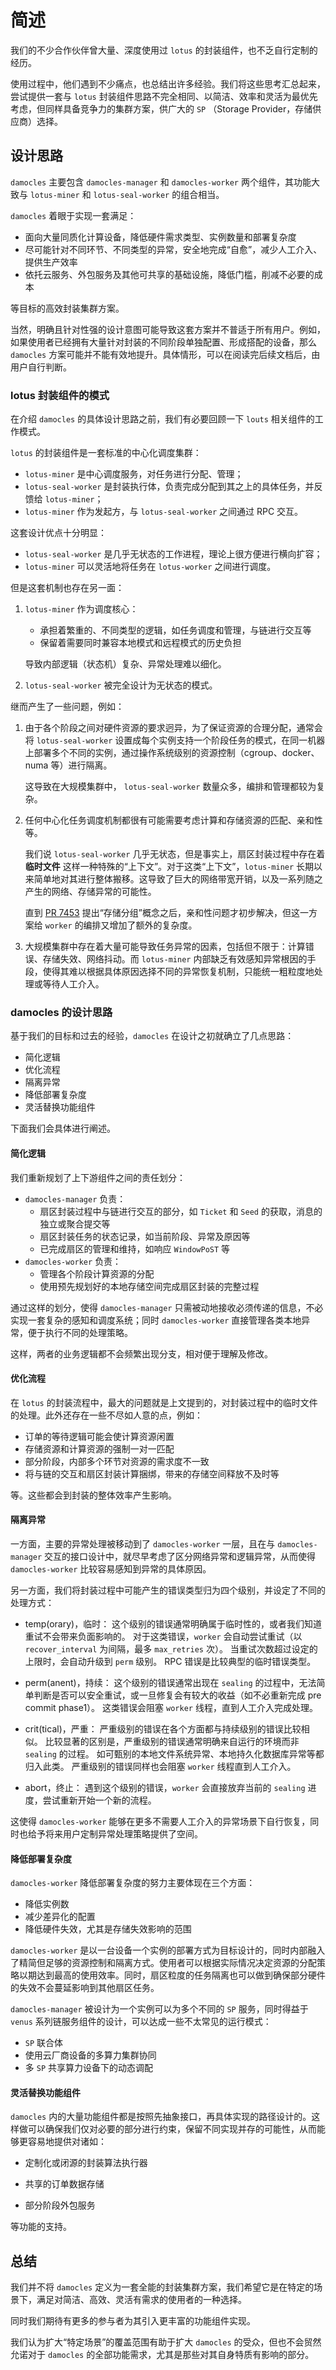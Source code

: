 # 简述

我们的不少合作伙伴曾大量、深度使用过 `lotus` 的封装组件，也不乏自行定制的经历。

使用过程中，他们遇到不少痛点，也总结出许多经验。我们将这些思考汇总起来，尝试提供一套与 `lotus` 封装组件思路不完全相同、以简洁、效率和灵活为最优先考虑，但同样具备竞争力的集群方案，供广大的 `SP` （Storage Provider，存储供应商）选择。



## 设计思路

`damocles` 主要包含 `damocles-manager` 和 `damocles-worker` 两个组件，其功能大致与 `lotus-miner` 和 `lotus-seal-worker` 的组合相当。



`damocles` 着眼于实现一套满足：

- 面向大量同质化计算设备，降低硬件需求类型、实例数量和部署复杂度
- 尽可能针对不同环节、不同类型的异常，安全地完成“自愈”，减少人工介入、提供生产效率
- 依托云服务、外包服务及其他可共享的基础设施，降低门槛，削减不必要的成本

等目标的高效封装集群方案。



当然，明确且针对性强的设计意图可能导致这套方案并不普适于所有用户。例如，如果使用者已经拥有大量针对封装的不同阶段单独配置、形成搭配的设备，那么 `damocles` 方案可能并不能有效地提升。具体情形，可以在阅读完后续文档后，由用户自行判断。



### lotus 封装组件的模式

在介绍 `damocles` 的具体设计思路之前，我们有必要回顾一下 `louts` 相关组件的工作模式。

`lotus` 的封装组件是一套标准的中心化调度集群：

- `lotus-miner` 是中心调度服务，对任务进行分配、管理；
- `lotus-seal-worker` 是封装执行体，负责完成分配到其之上的具体任务，并反馈给 `lotus-miner`；
- `lotus-miner` 作为发起方，与 `lotus-seal-worker` 之间通过 RPC 交互。



这套设计优点十分明显：

- `lotus-seal-worker` 是几乎无状态的工作进程，理论上很方便进行横向扩容；
- `lotus-miner` 可以灵活地将任务在 `lotus-worker` 之间进行调度。



但是这套机制也存在另一面：

1. `lotus-miner` 作为调度核心：

   - 承担着繁重的、不同类型的逻辑，如任务调度和管理，与链进行交互等
   - 保留着需要同时兼容本地模式和远程模式的历史负担

   导致内部逻辑（状态机）复杂、异常处理难以细化。

2. `lotus-seal-worker` 被完全设计为无状态的模式。



继而产生了一些问题，例如：

1. 由于各个阶段之间对硬件资源的要求迥异，为了保证资源的合理分配，通常会将 `lotus-seal-worker` 设置成每个实例支持一个阶段任务的模式，在同一机器上部署多个不同的实例，通过操作系统级别的资源控制（cgroup、docker、numa 等）进行隔离。

   这导致在大规模集群中， `lotus-seal-worker` 数量众多，编排和管理都较为复杂。

2. 任何中心化任务调度机制都很有可能需要考虑计算和存储资源的匹配、亲和性等。

   我们说 `lotus-seal-worker` 几乎无状态，但是事实上，扇区封装过程中存在着 **临时文件** 这样一种特殊的“上下文”。对于这类“上下文”，`lotus-miner` 长期以来简单地对其进行整体搬移。这导致了巨大的网络带宽开销，以及一系列随之产生的网络、存储异常的可能性。

   直到 [PR 7453](https://github.com/filecoin-project/lotus/pull/7453) 提出“存储分组”概念之后，亲和性问题才初步解决，但这一方案给 `worker` 的编排又增加了额外的复杂度。

3. 大规模集群中存在着大量可能导致任务异常的因素，包括但不限于：计算错误、存储失效、网络抖动。而 `lotus-miner` 内部缺乏有效感知异常根因的手段，使得其难以根据具体原因选择不同的异常恢复机制，只能统一粗粒度地处理或等待人工介入。



### damocles 的设计思路

基于我们的目标和过去的经验，`damocles` 在设计之初就确立了几点思路：

- 简化逻辑
- 优化流程
- 隔离异常
- 降低部署复杂度
- 灵活替换功能组件



下面我们会具体进行阐述。



#### 简化逻辑

我们重新规划了上下游组件之间的责任划分：

- `damocles-manager` 负责：
  - 扇区封装过程中与链进行交互的部分，如 `Ticket` 和 `Seed` 的获取，消息的独立或聚合提交等
  - 扇区封装任务的状态记录，如当前阶段、异常及原因等
  - 已完成扇区的管理和维持，如响应 `WindowPoST` 等
- `damocles-worker` 负责：
  - 管理各个阶段计算资源的分配
  - 使用预先规划好的本地存储空间完成扇区封装的完整过程



通过这样的划分，使得 `damocles-manager` 只需被动地接收必须传递的信息，不必实现一套复杂的感知和调度系统；同时 `damocles-worker` 直接管理各类本地异常，便于执行不同的处理策略。

这样，两者的业务逻辑都不会频繁出现分支，相对便于理解及修改。



#### 优化流程

在 `lotus` 的封装流程中，最大的问题就是上文提到的，对封装过程中的临时文件的处理。此外还存在一些不尽如人意的点，例如：

- 订单的等待逻辑可能会使计算资源闲置
- 存储资源和计算资源的强制一对一匹配
- 部分阶段，内部多个环节对资源的需求度不一致
- 将与链的交互和扇区封装计算捆绑，带来的存储空间释放不及时等

等。这些都会到封装的整体效率产生影响。



#### 隔离异常

一方面，主要的异常处理被移动到了 `damocles-worker` 一层，且在与 `damocles-manager` 交互的接口设计中，就尽早考虑了区分网络异常和逻辑异常，从而使得 `damocles-worker` 比较容易感知到异常的具体原因。

另一方面，我们将封装过程中可能产生的错误类型归为四个级别，并设定了不同的处理方式：

- temp(orary)，临时：
  这个级别的错误通常明确属于临时性的，或者我们知道重试不会带来负面影响的。
  对于这类错误，`worker` 会自动尝试重试（以 `recover_interval` 为间隔，最多 `max_retries` 次）。
  当重试次数超过设定的上限时，会自动升级到 `perm` 级别。
  RPC 错误是比较典型的临时错误类型。

- perm(anent)，持续：
  这个级别的错误通常出现在 `sealing` 的过程中，无法简单判断是否可以安全重试，或一旦修复会有较大的收益（如不必重新完成 pre commit phase1）。
  这类错误会阻塞 `worker` 线程，直到人工介入完成处理。

- crit(tical)，严重：
  严重级别的错误在各个方面都与持续级别的错误比较相似。
  比较显著的区别是，严重级别的错误通常明确来自运行的环境而非 `sealing` 的过程。
  如可甄别的本地文件系统异常、本地持久化数据库异常等都归入此类。
  严重级别的错误同样也会阻塞 `worker` 线程直到人工介入。


- abort，终止：
  遇到这个级别的错误，`worker` 会直接放弃当前的 `sealing` 进度，尝试重新开始一个新的流程。



这使得 `damocles-worker` 能够在更多不需要人工介入的异常场景下自行恢复，同时也给予将来用户定制异常处理策略提供了空间。



#### 降低部署复杂度

`damocles-worker` 降低部署复杂度的努力主要体现在三个方面：

- 降低实例数
- 减少差异化的配置
- 降低硬件失效，尤其是存储失效影响的范围



`damocles-worker` 是以一台设备一个实例的部署方式为目标设计的，同时内部融入了精简但足够的资源控制和隔离方式。使用者可以根据实际情况决定资源的分配策略以期达到最高的使用效率。同时，扇区粒度的任务隔离也可以做到确保部分硬件的失效不会蔓延影响到其他扇区任务。



`damocles-manager` 被设计为一个实例可以为多个不同的 `SP` 服务，同时得益于 `venus` 系列链服务组件的设计，可以达成一些不太常见的运行模式：

- `SP` 联合体
- 使用云厂商设备的多算力集群协同
- 多 `SP` 共享算力设备下的动态调配



#### 灵活替换功能组件

`damocles` 内的大量功能组件都是按照先抽象接口，再具体实现的路径设计的。这样做可以确保我们仅对必要的部分进行约束，保留不同实现并存的可能性，从而能够更容易地提供对诸如：

- 定制化或闭源的封装算法执行器

- 共享的订单数据存储
- 部分阶段外包服务

等功能的支持。





## 总结

我们并不将 `damocles` 定义为一套全能的封装集群方案，我们希望它是在特定的场景下，满足对简洁、高效、灵活有需求的使用者的一种选择。

同时我们期待有更多的参与者为其引入更丰富的功能组件实现。

我们认为扩大“特定场景”的覆盖范围有助于扩大 `damocles` 的受众，但也不会贸然允诺对于 `damocles` 的全部功能需求，尤其是那些对其自身特质有影响的部分。

